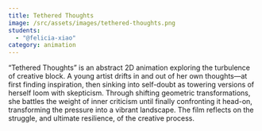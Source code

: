 ```yaml
---
title: Tethered Thoughts
image: /src/assets/images/tethered-thoughts.png
students:
  - "@felicia-xiao"
category: animation
---
```

“Tethered Thoughts” is an abstract 2D animation exploring the turbulence of creative block. A young artist drifts in and out of her own thoughts—at first finding inspiration, then sinking into self-doubt as towering versions of herself loom with skepticism. Through shifting geometric transformations, she battles the weight of inner criticism until finally confronting it head-on, transforming the pressure into a vibrant landscape. The film reflects on the struggle, and ultimate resilience, of the creative process.